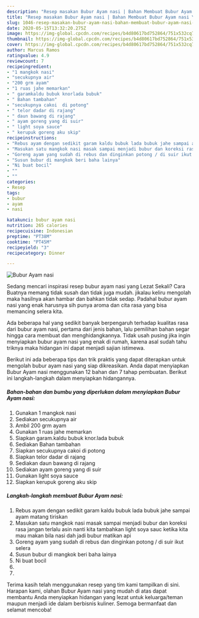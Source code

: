 ```yaml
---
description: "Resep masakan Bubur Ayam nasi | Bahan Membuat Bubur Ayam nasi Yang Enak Dan Mudah"
title: "Resep masakan Bubur Ayam nasi | Bahan Membuat Bubur Ayam nasi Yang Enak Dan Mudah"
slug: 1046-resep-masakan-bubur-ayam-nasi-bahan-membuat-bubur-ayam-nasi-yang-enak-dan-mudah
date: 2020-05-15T13:32:20.275Z
image: https://img-global.cpcdn.com/recipes/b4d80617bd752864/751x532cq70/bubur-ayam-nasi-foto-resep-utama.jpg
thumbnail: https://img-global.cpcdn.com/recipes/b4d80617bd752864/751x532cq70/bubur-ayam-nasi-foto-resep-utama.jpg
cover: https://img-global.cpcdn.com/recipes/b4d80617bd752864/751x532cq70/bubur-ayam-nasi-foto-resep-utama.jpg
author: Marcus Ramos
ratingvalue: 4.9
reviewcount: 7
recipeingredient:
- "1 mangkok nasi"
- "secukupnya air"
- "200 grm ayam"
- "1 ruas jahe memarkan"
- " garamkaldu bubuk knorlada bubuk"
- " Bahan tambahan"
- "secukupnya cakoi  di potong"
- " telor dadar di rajang"
- " daun bawang di rajang"
- " ayam goreng yang di suir"
- " light soya sauce"
- " kerupuk goreng aku skip"
recipeinstructions:
- "Rebus ayam dengan sedikit garam kaldu bubuk lada bubuk jahe sampai ayam matang tiriskan"
- "Masukan satu mangkok nasi masak sampai menjadi bubur dan koreksi rasa jangan terlalu asin nanti kita tambahkan light soya sauc ketika kita mau makan bila nasi dah jadi bubur matikan api"
- "Goreng ayam yang sudah di rebus dan dinginkan potong / di suir ikut selera"
- "Susun bubur di mangkok beri baha lainya"
- "Ni buat bocil"
- ""
- ""
categories:
- Resep
tags:
- bubur
- ayam
- nasi

katakunci: bubur ayam nasi 
nutrition: 265 calories
recipecuisine: Indonesian
preptime: "PT38M"
cooktime: "PT45M"
recipeyield: "3"
recipecategory: Dinner

---
```



![Bubur Ayam nasi](https://img-global.cpcdn.com/recipes/b4d80617bd752864/751x532cq70/bubur-ayam-nasi-foto-resep-utama.jpg)

Sedang mencari inspirasi resep bubur ayam nasi yang Lezat Sekali? Cara Buatnya memang tidak susah dan tidak juga mudah. jikalau keliru mengolah maka hasilnya akan hambar dan bahkan tidak sedap. Padahal bubur ayam nasi yang enak harusnya sih punya aroma dan cita rasa yang bisa memancing selera kita.



Ada beberapa hal yang sedikit banyak berpengaruh terhadap kualitas rasa dari bubur ayam nasi, pertama dari jenis bahan, lalu pemilihan bahan segar hingga cara membuat dan menghidangkannya. Tidak usah pusing jika ingin menyiapkan bubur ayam nasi yang enak di rumah, karena asal sudah tahu triknya maka hidangan ini dapat menjadi sajian istimewa.


Berikut ini ada beberapa tips dan trik praktis yang dapat diterapkan untuk mengolah bubur ayam nasi yang siap dikreasikan. Anda dapat menyiapkan Bubur Ayam nasi menggunakan 12 bahan dan 7 tahap pembuatan. Berikut ini langkah-langkah dalam menyiapkan hidangannya.

<!--inarticleads1-->

##### Bahan-bahan dan bumbu yang diperlukan dalam menyiapkan Bubur Ayam nasi:

1. Gunakan 1 mangkok nasi
1. Sediakan secukupnya air
1. Ambil 200 grm ayam
1. Gunakan 1 ruas jahe memarkan
1. Siapkan  garam.kaldu bubuk knor.lada bubuk
1. Sediakan  Bahan tambahan
1. Siapkan secukupnya cakoi  di potong
1. Siapkan  telor dadar di rajang
1. Sediakan  daun bawang di rajang
1. Sediakan  ayam goreng yang di suir
1. Gunakan  light soya sauce
1. Siapkan  kerupuk goreng aku skip




<!--inarticleads2-->

##### Langkah-langkah membuat Bubur Ayam nasi:

1. Rebus ayam dengan sedikit garam kaldu bubuk lada bubuk jahe sampai ayam matang tiriskan
1. Masukan satu mangkok nasi masak sampai menjadi bubur dan koreksi rasa jangan terlalu asin nanti kita tambahkan light soya sauc ketika kita mau makan bila nasi dah jadi bubur matikan api
1. Goreng ayam yang sudah di rebus dan dinginkan potong / di suir ikut selera
1. Susun bubur di mangkok beri baha lainya
1. Ni buat bocil
1. 
1. 




Terima kasih telah menggunakan resep yang tim kami tampilkan di sini. Harapan kami, olahan Bubur Ayam nasi yang mudah di atas dapat membantu Anda menyiapkan hidangan yang lezat untuk keluarga/teman maupun menjadi ide dalam berbisnis kuliner. Semoga bermanfaat dan selamat mencoba!
